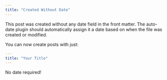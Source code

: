 ```yaml
---
title: "Created Without Date"
---
```


This post was created without any date field in the front matter. The auto-date plugin should automatically assign it a date based on when the file was created or modified.

You can now create posts with just:

```yaml
---
title: "Your Title"
---
```

No date required!